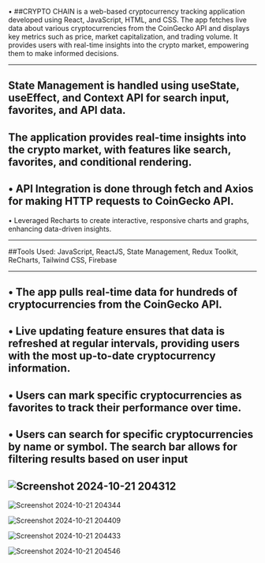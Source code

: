 

• ##CRYPTO CHAIN is a web-based cryptocurrency tracking application developed using React, JavaScript,
HTML, and CSS. The app fetches live data about various cryptocurrencies from the CoinGecko API and
displays key metrics such as price, market capitalization, and trading volume. It provides users with real-time
insights into the crypto market, empowering them to make informed decisions.

------------------------------------------------------
State Management is handled using useState, useEffect, and Context API for search input, favorites, and API data.
---------------------------------------------------------

The application provides real-time insights into the crypto market, with features like search, favorites, and conditional rendering. 
--------------------------------------------------------------

• API Integration is done through fetch and Axios for making HTTP requests to CoinGecko API. 
------------------------------------------------------------------

• Leveraged Recharts to create interactive, responsive charts and graphs, enhancing data-driven insights.

-----------------------------------------------------

 ##Tools Used: JavaScript, ReactJS, State Management, Redux Toolkit, ReCharts, Tailwind CSS, Firebase

-----------------------------------------------------


• The app pulls real-time data for hundreds of cryptocurrencies from the CoinGecko API.
-----------------------------------------------------------


• Live updating feature ensures that data is refreshed at regular intervals, providing users with the most
up-to-date cryptocurrency information.
------------------------------------------------------------------

• Users can mark specific cryptocurrencies as favorites to track their performance over time.
--------------------------------------------------------------------------

• Users can search for specific cryptocurrencies by name or symbol. The search bar allows for filtering results
based on user input
------------------------------------------------------------------------------

![Screenshot 2024-10-21 204312](https://github.com/user-attachments/assets/335cca24-e157-49ab-bed9-cae65fd5f5b8)
---------------------------------------------------------------------------------

![Screenshot 2024-10-21 204344](https://github.com/user-attachments/assets/c7a61e02-507c-4c89-88c3-923675550173)

![Screenshot 2024-10-21 204409](https://github.com/user-attachments/assets/d0938e8e-23b9-42b0-bda2-be71e17a651c)

![Screenshot 2024-10-21 204433](https://github.com/user-attachments/assets/dd18a521-cdcd-40d2-8f3b-cebeca199abf)

![Screenshot 2024-10-21 204546](https://github.com/user-attachments/assets/43d998a9-2275-472b-b2a5-48b91238cc5b)



